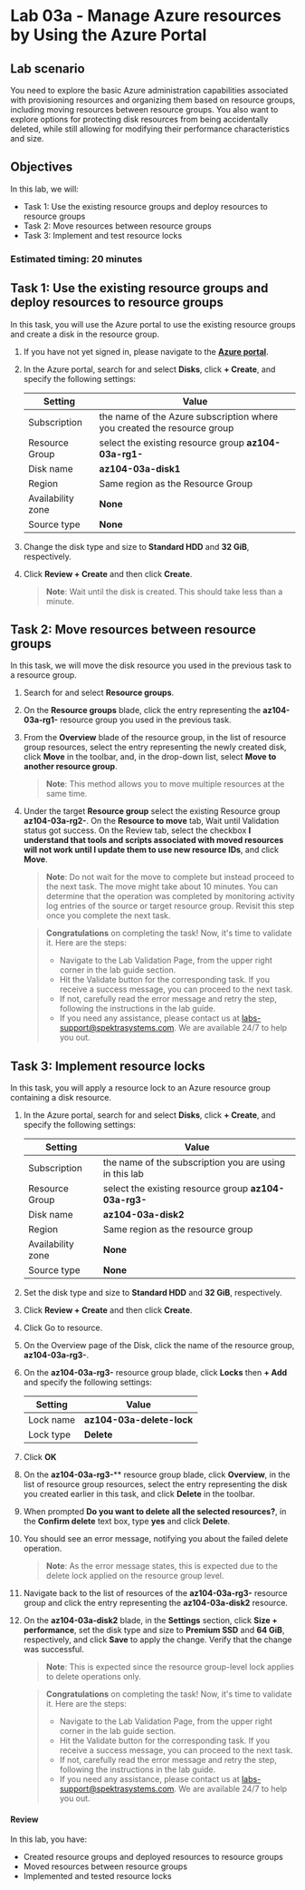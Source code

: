 # Lab 03a - Manage Azure resources by Using the Azure Portal

## Lab scenario
You need to explore the basic Azure administration capabilities associated with provisioning resources and organizing them based on resource groups, including moving resources between resource groups. You also want to explore options for protecting disk resources from being accidentally deleted, while still allowing for modifying their performance characteristics and size.

## Objectives
In this lab, we will:

+ Task 1: Use the existing resource groups and deploy resources to resource groups
+ Task 2: Move resources between resource groups
+ Task 3: Implement and test resource locks

### Estimated timing: 20 minutes

## Task 1: Use the existing resource groups and deploy resources to resource groups
In this task, you will use the Azure portal to use the existing resource groups and create a disk in the resource group.

1. If you have not yet signed in, please navigate to the [**Azure portal**](http://portal.azure.com).

1. In the Azure portal, search for and select **Disks**, click **+ Create**, and specify the following settings:

    |Setting|Value|
    |---|---|
    |Subscription| the name of the Azure subscription where you created the resource group |
    |Resource Group| select the existing resource group **az104-03a-rg1-<inject key="DeploymentID" enableCopy="false" />** |
    |Disk name| **az104-03a-disk1** |
    |Region| Same region as the Resource Group |
    |Availability zone| **None** |
    |Source type| **None** |

1. Change the disk type and size to **Standard HDD** and **32 GiB**, respectively.

1. Click **Review + Create** and then click **Create**.

    >**Note**: Wait until the disk is created. This should take less than a minute.

## Task 2: Move resources between resource groups
In this task, we will move the disk resource you used in the previous task to a resource group. 

1. Search for and select **Resource groups**. 

1. On the **Resource groups** blade, click the entry representing the **az104-03a-rg1-<inject key="DeploymentID" enableCopy="false" />** resource group you used in the previous task.

1. From the **Overview** blade of the resource group, in the list of resource group resources, select the entry representing the newly created disk, click **Move** in the toolbar, and, in the drop-down list, select **Move to another resource group**.

    >**Note**: This method allows you to move multiple resources at the same time. 

1. Under the target **Resource group** select the existing Resource group **az104-03a-rg2-<inject key="DeploymentID" enableCopy="false" />**. On the **Resource to move** tab, Wait until Validation status got success. On the Review tab, select the checkbox **I understand that tools and scripts associated with moved resources will not work until I update them to use new resource IDs**, and click **Move**.

    >**Note**: Do not wait for the move to complete but instead proceed to the next task. The move might take about 10 minutes. You can determine that the operation was completed by monitoring activity log entries of the source or target resource group. Revisit this step once you complete the next task.
     
   > **Congratulations** on completing the task! Now, it's time to validate it. Here are the steps:
   > - Navigate to the Lab Validation Page, from the upper right corner in the lab guide section.
   > - Hit the Validate button for the corresponding task. If you receive a success message, you can proceed to the next task. 
   > - If not, carefully read the error message and retry the step, following the instructions in the lab guide.
   > - If you need any assistance, please contact us at labs-support@spektrasystems.com. We are available 24/7 to help you out.

## Task 3: Implement resource locks
In this task, you will apply a resource lock to an Azure resource group containing a disk resource.

1. In the Azure portal, search for and select **Disks**, click **+ Create**, and specify the following settings:

    |Setting|Value|
    |---|---|
    |Subscription| the name of the subscription you are using in this lab |
    |Resource Group| select the existing resource group **az104-03a-rg3-<inject key="DeploymentID" enableCopy="false" />** |
    |Disk name| **az104-03a-disk2** |
    |Region| Same region as the resource group  |
    |Availability zone| **None** |
    |Source type| **None** |

1. Set the disk type and size to **Standard HDD** and **32 GiB**, respectively.

1. Click **Review + Create** and then click **Create**.

1. Click Go to resource. 

1. On the Overview page of the Disk, click the name of the resource group, **az104-03a-rg3-<inject key="DeploymentID" enableCopy="false" />**.

1. On the **az104-03a-rg3-<inject key="DeploymentID" enableCopy="false" />** resource group blade, click **Locks** then **+ Add** and specify the following settings:

    |Setting|Value|
    |---|---|
    |Lock name| **az104-03a-delete-lock** |
    |Lock type| **Delete** |
    
1. Click **OK**    

1. On the **az104-03a-rg3-<inject key="DeploymentID" enableCopy="false" />**** resource group blade, click **Overview**, in the list of resource group resources, select the entry representing the disk you created earlier in this task, and click **Delete** in the toolbar. 

1. When prompted **Do you want to delete all the selected resources?**, in the **Confirm delete** text box, type **yes** and click **Delete**.

1. You should see an error message, notifying you about the failed delete operation. 

    >**Note**: As the error message states, this is expected due to the delete lock applied on the resource group level.

1. Navigate back to the list of resources of the **az104-03a-rg3-<inject key="DeploymentID" enableCopy="false" />** resource group and click the entry representing the **az104-03a-disk2** resource. 

1. On the **az104-03a-disk2** blade, in the **Settings** section, click **Size + performance**, set the disk type and size to **Premium SSD** and **64 GiB**, respectively, and click **Save** to apply the change. Verify that the change was successful.

    >**Note**: This is expected since the resource group-level lock applies to delete operations only. 
    
   > **Congratulations** on completing the task! Now, it's time to validate it. Here are the steps:
   > - Navigate to the Lab Validation Page, from the upper right corner in the lab guide section.
   > - Hit the Validate button for the corresponding task. If you receive a success message, you can proceed to the next task. 
   > - If not, carefully read the error message and retry the step, following the instructions in the lab guide.
   > - If you need any assistance, please contact us at labs-support@spektrasystems.com. We are available 24/7 to help you out.

#### Review
In this lab, you have:
- Created resource groups and deployed resources to resource groups
- Moved resources between resource groups
- Implemented and tested resource locks
